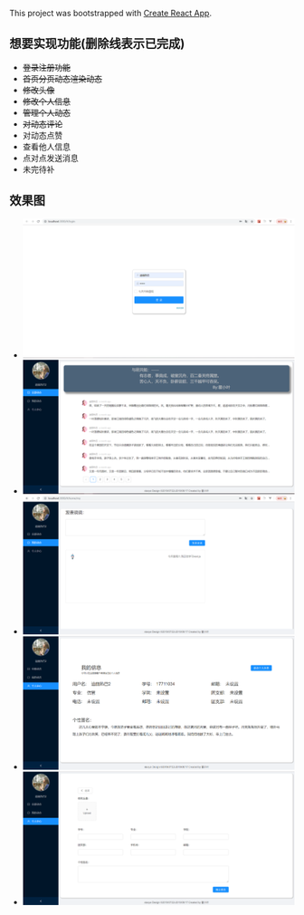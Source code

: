 This project was bootstrapped with [Create React App](https://github.com/facebook/create-react-app).

## 想要实现功能(删除线表示已完成)
* ~~登录注册功能~~
* ~~首页分页动态渲染动态~~
* ~~修改头像~~
* ~~修改个人信息~~
* ~~管理个人动态~~
* ~~对动态评论~~
* 对动态点赞
* 查看他人信息
* 点对点发送消息
* 未完待补


## 效果图
* ![效果图](./images/1.PNG)
* ![效果图](./images/2.PNG)
* ![效果图](./images/3.PNG)
* ![效果图](./images/4.PNG)
* ![效果图](./images/5.PNG)

